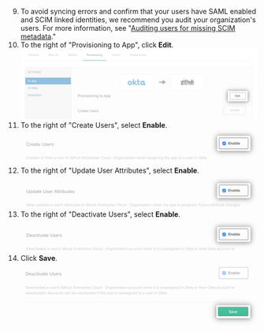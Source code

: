 9. To avoid syncing errors and confirm that your users have SAML enabled and SCIM linked identities, we recommend you audit your organization's users. For more information, see "[Auditing users for missing SCIM metadata](/organizations/managing-saml-single-sign-on-for-your-organization/troubleshooting-identity-and-access-management#auditing-users-for-missing-scim-metadata)."
10. To the right of "Provisioning to App", click **Edit**.
  !["Edit" button for Okta application's provisioning options](/assets/images/help/saml/okta-provisioning-to-app-edit-button.png)
11. To the right of "Create Users", select **Enable**.
  !["Enable" checkbox for Okta application's "Create Users" option](/assets/images/help/saml/okta-provisioning-enable-create-users.png)
12. To the right of "Update User Attributes", select **Enable**.
  !["Enable" checkbox for Okta application's "Update User Attributes" option](/assets/images/help/saml/okta-provisioning-enable-update-user-attributes.png)
13. To the right of "Deactivate Users", select **Enable**.
  !["Enable" checkbox for Okta application's "Deactivate Users" option](/assets/images/help/saml/okta-provisioning-enable-deactivate-users.png)
14. Click **Save**.
  !["Save" button for Okta application's provisioning configuration](/assets/images/help/saml/okta-provisioning-save.png)
